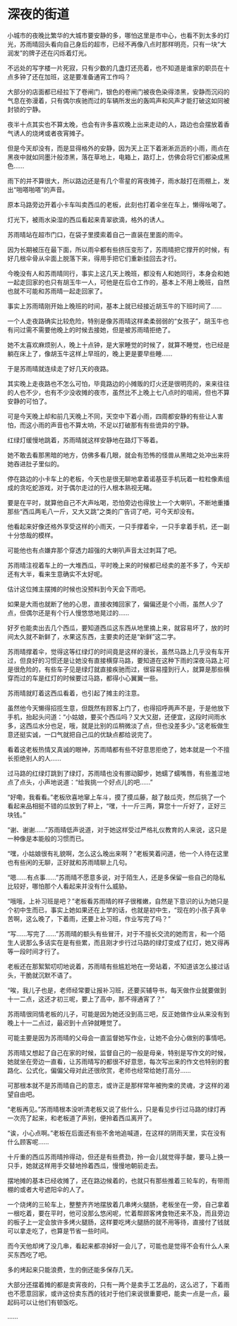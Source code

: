# 深夜的街道

小城市的夜晚比繁华的大城市要安静的多，哪怕这里是市中心，也看不到太多的灯光，苏雨晴回头看向自己身后的超市，已经不再像八点时那样明亮，只有一块“大润发”的牌子还在闪烁着灯光。

不远处的写字楼一片死寂，只有少数的几盏灯还亮着，也不知道是谁家的职员在十点多钟了还在加班，这是要准备通宵工作吗？

大部分的店面都已经拉下了卷闸门，银色的卷闸门被夜色染得漆黑，安静而沉闷的气息在弥漫着，只有偶尔疾驰而过的车辆所发出的轰鸣声和风声才能打破这如同被封锁的宁静。

夜半十点其实也不算太晚，也会有许多喜欢晚上出来走动的人，路边也会摆放着香气诱人的烧烤或者夜宵摊子。

但是今天却没有，而是显得格外的安静，因为天上正下着淅淅沥沥的小雨，雨点在黑夜中就如同墨汁般漆黑，落在草地上，电箱上，路灯上，仿佛会将它们都染成黑色……

雨下的并不算很大，所以路边还是有几个零星的宵夜摊子，雨水敲打在雨棚上，发出“啪嗒啪嗒”的声音。

原本马路旁边开着小卡车叫卖西瓜的老板，此刻也打着伞坐在车上，懒得吆喝了。

灯光下，被雨水染湿的西瓜看起来青翠欲滴，格外的诱人。

苏雨晴站在超市门口，在袋子里摸索着自己一直装在里面的雨伞。

因为长期被压在最下面，所以雨伞都有些挤压变形了，苏雨晴把它撑开的时候，有好几根伞骨从伞面上脱落下来，得用手把它们重新挂回去才行。

今晚没有人和苏雨晴同行，事实上这几天上晚班，都没有人和她同行，本身会和她一起走回家的也只有胡玉牛一人，可他是在后仓工作的，基本上不用上晚班，自然也就不可能和苏雨晴一起走回家了。

事实上苏雨晴刚开始上晚班的时间，基本上就已经接近胡玉牛的下班时间了……

一个人走夜路确实比较危险，特别是像苏雨晴这样柔柔弱弱的“女孩子”，胡玉牛也有问过需不需要他晚上的时候去接她，但是被苏雨晴拒绝了。

她不太喜欢麻烦别人，晚上十点钟，是大家睡觉的时候了，就算不睡觉，也已经是躺在床上了，像胡玉牛这样上早班的，晚上更是要早些睡……

于是苏雨晴就连续走了好几天的夜路。

其实晚上走夜路也不怎么可怕，毕竟路边的小摊贩的灯火还是很明亮的，来来往往的人也不少，也有不少没收摊的夜市，虽然比不上晚上七八点时的喧闹，但也不算安静的可怕了。

可是今天晚上却和前几天晚上不同，天空中下着小雨，四周都安静的有些让人害怕，而这小雨的声音也不算太响，不足以打破那有有些诡异的宁静。

红绿灯缓慢地跳着，苏雨晴就这样安静地在路灯下等着。

她不敢去看那黑暗的地方，仿佛多看几眼，就会有恐怖的怪兽从黑暗之处冲出来将她吞进肚子里似的。

停在路边的小卡车上的老板，今天也是很无聊地拿着诺基亚手机玩着一粒粒像素组成的贪吃蛇游戏，对于偶尔走过的行人根本熟视无睹。

要是在平时，就算他自己不大声吆喝，恐怕旁边也得放上一个大喇叭，不断地重播那些“西瓜两毛八一斤，又大又跳”之类的广告词了吧，可今天却没有。

他看起来好像还格外享受这样的小雨天，一只手撑着伞，一只手拿着手机，还一副十分悠哉的模样。

可能他也有点嫌弃那个穿透力超强的大喇叭声音太过刺耳了吧。

苏雨晴注视着车上的一大堆西瓜，平时晚上来的时候都已经卖的差不多了，今天却还有大半，看来生意确实不太好呢。

估计这位摊主摆摊的时候也没预料到今天会下雨吧。

如果是大雨也就断了他的心思，直接收摊回家了，偏偏还是个小雨，虽然人少了点，但偶尔还是有个行人慢悠悠地晃过的……

好歹也能卖出去几个西瓜，要知道西瓜这东西从地里摘上来，就容易坏了，放的时间太久就不新鲜了，水果这东西，主要卖的还是“新鲜”这二字。

苏雨晴撑着伞，觉得这等红绿灯的时间竟是这样的漫长，虽然马路上几乎没有车开过，但良好的习惯还是让她没有直接横穿马路，要知道在这种下雨的深夜马路上可是很危险的，有些车子见是绿灯就直接疾驰而过，很容易撞到行人，就算是那些横穿而过的车是红灯的时候要过马路，都得小心翼翼一些。

苏雨晴就盯着这西瓜看着，也引起了摊主的注意。

虽然他今天懒得招揽生意，但既然有顾客上门了，也得招呼两声不是，于是他放下手机，抬起头问道：“小姑娘，要买个西瓜吗？又大又甜，还便宜，这段时间雨水多，这西瓜水分也足，哦，就是比别的瓜稍微淡了点，但也没差多少。”这老板做生意还挺实诚，一口气就把自己瓜的优缺点都给说完了。

看着这老板热情又真诚的眼神，苏雨晴都有些不好意思拒绝了，她本就是一个不擅长拒绝别人的人……

过马路的红绿灯跳到了绿灯，苏雨晴也没有挪动脚步，她蠕了蠕嘴唇，有些羞涩地点了点头，小声地说道：“给我挑一个好点儿的吧……”

“好嘞，我看看。”老板欣喜地窜上车斗，摸了摸瓜藤，敲了敲瓜壳，然后挑了一个看起来品相挺不错的瓜放到了秤上，“嘿，十一斤三两，算您十一斤好了，正好三块钱。”

“谢、谢谢……”苏雨晴低声说道，对于她这样受过严格礼仪教育的人来说，这只是一种像是本能般的习惯而已。

“嘿，小姑娘很有礼貌啊，怎么这么晚出来啊？”老板笑着问道，他一个人待在这里也有些闲的无聊，正好就和苏雨晴聊上几句。

“嗯……有点事……”苏雨晴不愿意多说，对于陌生人，还是多保留一些自己的隐私比较好，哪怕那个人看起来并没有什么威胁。

“哦哦，上补习班是吧？”老板看苏雨晴的样子很稚嫩，自然是下意识的认为她只是个初中生而已，事实上她如果还在上学的话，也就是初中生，“现在的小孩子真辛苦啊，这么晚了，下着雨，还要上补习班，作业写完了吗？”

“写……写完了……”苏雨晴的额头有些冒汗，对于不擅长交流的她而言，和一个陌生人说那么多话实在是有些累，而且刚才步行过马路的绿灯变成了红灯，她又得再等一段时间才行了。

老板还在那絮絮叨叨地说着，苏雨晴有些尴尬地在一旁站着，不知道该怎么接过话头，干脆就沉默不语了。

“唉，我儿子也是，老师经常要让报补习班，还要买辅导书，每天做作业就要做到十一二点，这还才初三呢，要上了高中，那不得通宵了？”

苏雨晴很同情老板的儿子，可能是因为她还没到高三吧，反正她做作业从来没有到晚上十一二点过，最迟到十点钟就睡觉了。

可能主要是因为苏雨晴的父母会一直监督她写作业，让她不会分心做别的事情吧。

苏雨晴又想起了自己在家的时候，监督自己的一般是母亲，特别是写作文的时候，她就坐在旁边一直看，让苏雨晴写的都很不好意思，每次写出来的作文也特别的套路化、公式化，偏偏父母对此还很欣赏，老师也经常给她打高分……

可那根本就不是苏雨晴自己的意志，或许正是那样常年被拘束的灵魂，才这样的渴望自由吧。

“老板再见。”苏雨晴根本没听清老板又说了些什么，只是看见步行过马路的绿灯再一次亮了起来，和老板道了声别，便拎着西瓜离开了。

“诶，小心点啊。”老板在后面还有些不舍地追喊道，在这样的阴雨天里，实在没有什么顾客呢……

十斤重的西瓜苏雨晴拎得动，但还是有些费劲，拎一会儿就觉得手酸，要马上换一只手，她就这样用手交替地拎着西瓜，慢慢地朝前走去。

摆地摊的基本已经收摊了，还在路边候着的，也就只有那些推着三轮车的，有带雨棚的或者大号遮阳伞的人了。

一个烧烤的三轮车上，整整齐齐地摆放着几串烤火腿肠，老板坐在一旁，自己拿着一根吃着，要在平时，他可没那么悠闲呢，忙着帮顾客烤食物还来不及，而且旁边的板子上一定会放许多烤火腿肠，这样要吃烤火腿肠的就不用等待，直接付了钱就可以拿走吃了，也算是节省一些时间。

而今天他却烤了没几串，看起来都凉掉好一会儿了，可能也是觉得不会有什么人来买东西吃了吧。

多的烤起来只能浪费，生的倒还能多保存几天。

大部分还摆着摊的都是卖宵夜的，只有一两个是卖手工艺品的，这么迟了，下着雨也不愿意回家，或许这份卖东西的钱对于他们来说很重要吧，能卖一点是一点，最起码可以让他们有顿饭吃。

……
